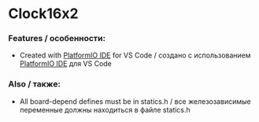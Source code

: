 # Clock16x2

### Features / особенности:
- Created with [PlatformIO IDE](https://github.com/platformio/platformio-vscode-ide) for VS Code / создано с использованием [PlatformIO IDE](https://github.com/platformio/platformio-vscode-ide) для VS Code


### Also / также:
- All board-depend defines must be in statics.h / все железозависимые переменные должны находиться в файле statics.h
